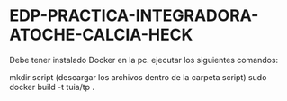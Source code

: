 # EDP-PRACTICA-INTEGRADORA-ATOCHE-CALCIA-HECK

Debe tener instalado Docker en la pc.
ejecutar los siguientes comandos:

mkdir script (descargar los archivos dentro de la carpeta script)
sudo docker build -t tuia/tp .

